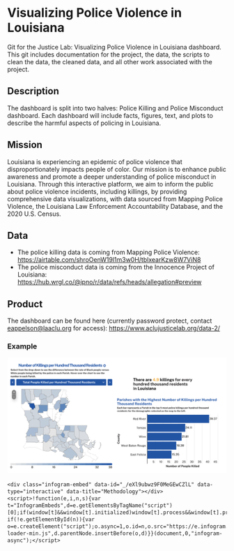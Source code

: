 # Visualizing Police Violence in Louisiana
Git for the Justice Lab: Visualizing Police Violence in Louisiana dashboard. This git includes documentation for the project, the data, the scripts to clean the data, the cleaned data, and all other work associated with the project. 

## Description
The dashboard is split into two halves: Police Killing and Police Misconduct dashboard. Each dashboard will include facts, figures, text, and plots to describe the harmful aspects of policing in Louisiana.

## Mission
Louisiana is experiencing an epidemic of police violence that disproportionately impacts people of color. Our mission is to enhance public awareness and promote a deeper understanding of police misconduct in Louisiana. Through this interactive platform, we aim to inform the public about police violence incidents, including killings, by providing comprehensive data visualizations, with data sourced from Mapping Police Violence, the Louisiana Law Enforcement Accountability Database, and the 2020 U.S. Census.

## Data
- The police killing data is coming from Mapping Police Violence: https://airtable.com/shroOenW19l1m3w0H/tblxearKzw8W7ViN8
- The police misconduct data is coming from the Innocence Project of Louisiana: https://hub.wrgl.co/@ipno/r/data/refs/heads/allegation#preview

## Product
The dashboard can be found here (currently password protect, contact eappelson@laaclu.org for access): https://www.aclujusticelab.org/data-2/

### Example
<img src = https://github.com/aclu-national/JL_dashboard/blob/114931201259b74e4fa7fe6158738d8dde7f9901/snippet/visual.png >

```{html}
<div class="infogram-embed" data-id="_/eXl9ubwz9F0MeGEwCZlL" data-type="interactive" data-title="Methodology"></div><script>!function(e,i,n,s){var t="InfogramEmbeds",d=e.getElementsByTagName("script")[0];if(window[t]&&window[t].initialized)window[t].process&&window[t].process();else if(!e.getElementById(n)){var o=e.createElement("script");o.async=1,o.id=n,o.src="https://e.infogram.com/js/dist/embed-loader-min.js",d.parentNode.insertBefore(o,d)}}(document,0,"infogram-async");</script>
```
